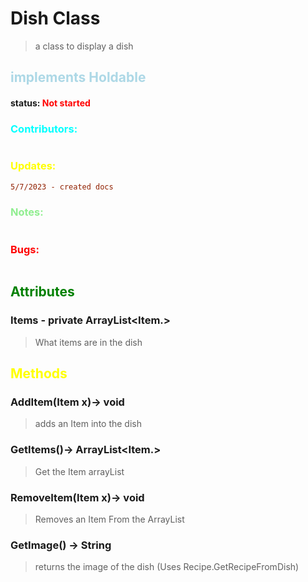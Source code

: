 # Dish Class 
> a class to display a dish
##  <span style="color:lightblue;">implements Holdable</span>
#### status: <span style="color:red;">Not started</span>
### <span style="color:cyan;">Contributors:</span>
<!--put your names here between the ``` if you worked on it, and put what you did-->
```diff

``` 
### <span style="color:yellow;">Updates:</span>
```diff
5/7/2023 - created docs
```
### <span style="color:lightgreen;">Notes:</span>
```diff

```
### <span style="color:red;">Bugs:</span>
```diff

```
## <span style="color:green;">Attributes</span>

### **Items** - private ArrayList<Item.>
>What items are in the dish


## <span style="color:yellow;">Methods</span>

### **AddItem(Item x)**-> void
> adds an Item into the dish

### **GetItems()**-> ArrayList<Item.>
> Get the Item arrayList

### **RemoveItem(Item x)**-> void
> Removes an Item From the ArrayList
### **GetImage()** -> String
> returns the image of the dish (Uses Recipe.GetRecipeFromDish)






